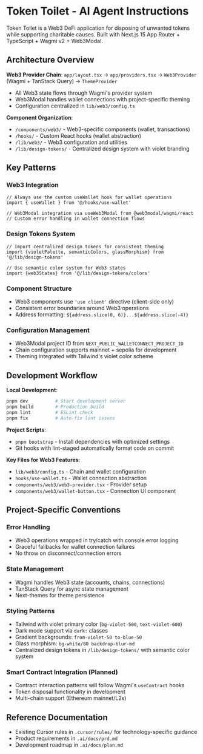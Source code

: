 # Token Toilet - AI Agent Instructions

Token Toilet is a Web3 DeFi application for disposing of unwanted tokens while supporting charitable causes. Built with Next.js 15 App Router + TypeScript + Wagmi v2 + Web3Modal.

## Architecture Overview

**Web3 Provider Chain**: `app/layout.tsx` → `app/providers.tsx` → `Web3Provider` (Wagmi + TanStack Query) → `ThemeProvider`
- All Web3 state flows through Wagmi's provider system
- Web3Modal handles wallet connections with project-specific theming
- Configuration centralized in `lib/web3/config.ts`

**Component Organization**:
- `/components/web3/` - Web3-specific components (wallet, transactions)
- `/hooks/` - Custom React hooks (wallet abstraction)
- `/lib/web3/` - Web3 configuration and utilities
- `/lib/design-tokens/` - Centralized design system with violet branding

## Key Patterns

### Web3 Integration
```tsx
// Always use the custom useWallet hook for wallet operations
import { useWallet } from '@/hooks/use-wallet'

// Web3Modal integration via useWeb3Modal from @web3modal/wagmi/react
// Custom error handling in wallet connection flows
```

### Design Tokens System
```tsx
// Import centralized design tokens for consistent theming
import {violetPalette, semanticColors, glassMorphism} from '@/lib/design-tokens'

// Use semantic color system for Web3 states
import {web3States} from '@/lib/design-tokens/colors'
```

### Component Structure
- Web3 components use `'use client'` directive (client-side only)
- Consistent error boundaries around Web3 operations
- Address formatting: `${address.slice(0, 6)}...${address.slice(-4)}`

### Configuration Management
- Web3Modal project ID from `NEXT_PUBLIC_WALLETCONNECT_PROJECT_ID`
- Chain configuration supports mainnet + sepolia for development
- Theming integrated with Tailwind's violet color scheme

## Development Workflow

**Local Development**:
```bash
pnpm dev          # Start development server
pnpm build        # Production build
pnpm lint         # ESLint check
pnpm fix          # Auto-fix lint issues
```

**Project Scripts**:
- `pnpm bootstrap` - Install dependencies with optimized settings
- Git hooks with lint-staged automatically format code on commit

**Key Files for Web3 Features**:
- `lib/web3/config.ts` - Chain and wallet configuration
- `hooks/use-wallet.ts` - Wallet connection abstraction
- `components/web3/web3-provider.tsx` - Provider setup
- `components/web3/wallet-button.tsx` - Connection UI component

## Project-Specific Conventions

### Error Handling
- Web3 operations wrapped in try/catch with console.error logging
- Graceful fallbacks for wallet connection failures
- No throw on disconnect/connection errors

### State Management
- Wagmi handles Web3 state (accounts, chains, connections)
- TanStack Query for async state management
- Next-themes for theme persistence

### Styling Patterns
- Tailwind with violet primary color (`bg-violet-500`, `text-violet-600`)
- Dark mode support via `dark:` classes
- Gradient backgrounds: `from-violet-50 to-blue-50`
- Glass morphism: `bg-white/80 backdrop-blur-md`
- Centralized design tokens in `/lib/design-tokens/` with semantic color system

### Smart Contract Integration (Planned)
- Contract interaction patterns will follow Wagmi's `useContract` hooks
- Token disposal functionality in development
- Multi-chain support (Ethereum mainnet/L2s)

## Reference Documentation
- Existing Cursor rules in `.cursor/rules/` for technology-specific guidance
- Product requirements in `.ai/docs/prd.md`
- Development roadmap in `.ai/docs/plan.md`
